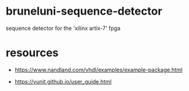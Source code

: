 # bruneluni-sequence-detector
sequence detector for the 'xilinx artix-7' fpga
# resources
- https://www.nandland.com/vhdl/examples/example-package.html

- https://vunit.github.io/user_guide.html
